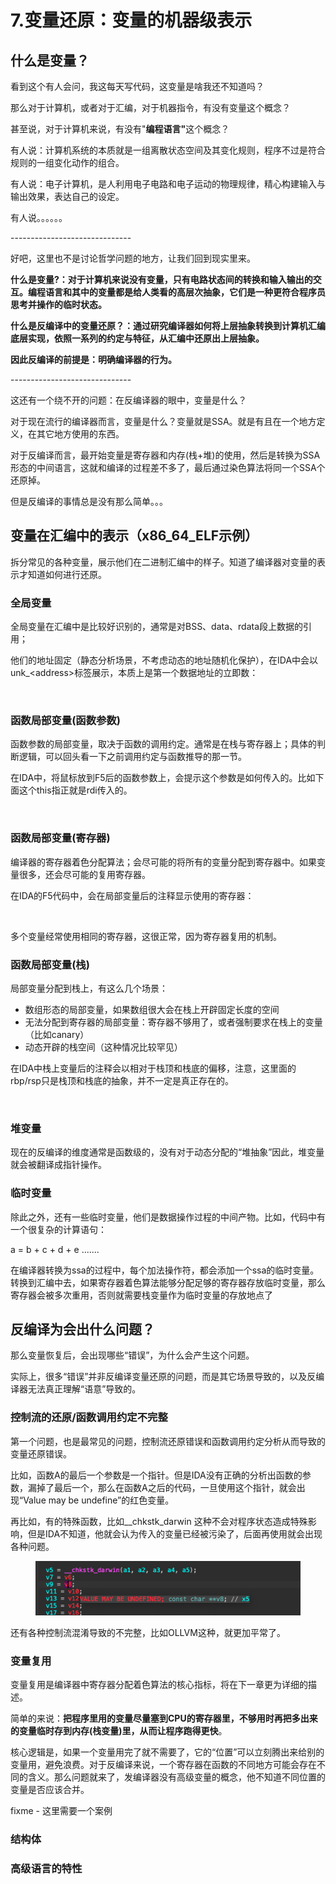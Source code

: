# 7.变量还原：变量的机器级表示

## 什么是变量？

看到这个有人会问，我这每天写代码，这变量是啥我还不知道吗？

那么对于计算机，或者对于汇编，对于机器指令，有没有变量这个概念？

甚至说，对于计算机来说，有没有"**编程语言"**&#x8FD9;个概念？

有人说：计算机系统的本质就是一组离散状态空间及其变化规则，程序不过是符合规则的一组变化动作的组合。

有人说：电子计算机，是人利用电子电路和电子运动的物理规律，精心构建输入与输出效果，表达自己的设定。

有人说。。。。。。

\------------------------------

好吧，这里也不是讨论哲学问题的地方，让我们回到现实里来。

**什么是变量?：对于计算机来说没有变量，只有电路状态间的转换和输入输出的交互。编程语言和其中的变量都是给人类看的高层次抽象，它们是一种更符合程序员思考并操作的临时状态。**

**什么是反编译中的变量还原？：通过研究编译器如何将上层抽象转换到计算机汇编底层实现，依照一系列的约定与特征，从汇编中还原出上层抽象。**

**因此反编译的前提是：明确编译器的行为。**

\------------------------------

这还有一个绕不开的问题：在反编译器的眼中，变量是什么？

对于现在流行的编译器而言，变量是什么？变量就是SSA。就是有且在一个地方定义，在其它地方使用的东西。

对于反编译而言，最开始变量是寄存器和内存(栈+堆)的使用，然后是转换为SSA形态的中间语言，这就和编译的过程差不多了，最后通过染色算法将同一个SSA个还原掉。

但是反编译的事情总是没有那么简单。。。



## 变量在汇编中的表示（x86\_64\_ELF示例）



拆分常见的各种变量，展示他们在二进制汇编中的样子。知道了编译器对变量的表示才知道如何进行还原。

### 全局变量

全局变量在汇编中是比较好识别的，通常是对BSS、data、rdata段上数据的引用；

他们的地址固定（静态分析场景，不考虑动态的地址随机化保护），在IDA中会以unk\_\<address>标签展示，本质上是第一个数据地址的立即数：

<figure><img src="../.gitbook/assets/image (8) (1).png" alt=""><figcaption></figcaption></figure>



### 函数局部变量(函数参数)

函数参数的局部变量，取决于函数的调用约定。通常是在栈与寄存器上；具体的判断逻辑，可以回头看一下之前调用约定与函数推导的那一节。

在IDA中，将鼠标放到F5后的函数参数上，会提示这个参数是如何传入的。比如下面这个this指正就是rdi传入的。

<figure><img src="../.gitbook/assets/image (9).png" alt=""><figcaption></figcaption></figure>

### 函数局部变量(寄存器)

编译器的寄存器着色分配算法；会尽可能的将所有的变量分配到寄存器中。如果变量很多，还会尽可能的复用寄存器。

在IDA的F5代码中，会在局部变量后的注释显示使用的寄存器：

<figure><img src="../.gitbook/assets/image (10).png" alt=""><figcaption></figcaption></figure>

多个变量经常使用相同的寄存器，这很正常，因为寄存器复用的机制。



### 函数局部变量(栈)

局部变量分配到栈上，有这么几个场景：

* 数组形态的局部变量，如果数组很大会在栈上开辟固定长度的空间
* 无法分配到寄存器的局部变量：寄存器不够用了，或者强制要求在栈上的变量（比如canary）
* 动态开辟的栈空间（这种情况比较罕见）

在IDA中栈上变量后的注释会以相对于栈顶和栈底的偏移，注意，这里面的rbp/rsp只是栈顶和栈底的抽象，并不一定是真正存在的。

<figure><img src="../.gitbook/assets/image (11).png" alt=""><figcaption></figcaption></figure>

### 堆变量

现在的反编译的维度通常是函数级的，没有对于动态分配的“堆抽象”因此，堆变量就会被翻译成指针操作。



### 临时变量

除此之外，还有一些临时变量，他们是数据操作过程的中间产物。比如，代码中有一个很复杂的计算语句：

a = b + c + d + e .......

在编译器转换为ssa的过程中，每个加法操作符，都会添加一个ssa的临时变量。转换到汇编中去，如果寄存器着色算法能够分配足够的寄存器存放临时变量，那么寄存器会被多次重用，否则就需要栈变量作为临时变量的存放地点了

## 反编译为会出什么问题？

那么变量恢复后，会出现哪些“错误”，为什么会产生这个问题。

实际上，很多“错误”并非反编译变量还原的问题，而是其它场景导致的，以及反编译器无法真正理解“语意”导致的。

### 控制流的还原/函数调用约定不完整

第一个问题，也是最常见的问题，控制流还原错误和函数调用约定分析从而导致的变量还原错误。

比如，函数A的最后一个参数是一个指针。但是IDA没有正确的分析出函数的参数，漏掉了最后一个，那么在函数A之后的代码，一旦使用这个指针，就会出现“Value may be undefine”的红色变量。

再比如，有的特殊函数，比如\_\_chkstk\_darwin 这种不会对程序状态造成特殊影响，但是IDA不知道，他就会认为传入的变量已经被污染了，后面再使用就会出现各种问题。

<figure><img src="../.gitbook/assets/image (46).png" alt=""><figcaption></figcaption></figure>

还有各种控制流混淆导致的不完整，比如OLLVM这种，就更加平常了。

### 变量复用

变量复用是编译器中寄存器分配着色算法的核心指标，将在下一章更为详细的描述。

简单的来说：**把程序里用的变量尽量塞到CPU的寄存器里，不够用时再把多出来的变量临时存到内存(栈变量)里，从而让程序跑得更快**。

核心逻辑是，如果一个变量用完了就不需要了，它的“位置”可以立刻腾出来给别的变量用，避免浪费。对于反编译来说，一个寄存器在函数的不同地方可能会存在不同的含义。那么问题就来了，发编译器没有高级变量的概念，他不知道不同位置的变量是否应该合并。

fixme - 这里需要一个案例

### 结构体



### 高级语言的特性









